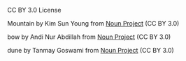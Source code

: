 CC BY 3.0 License

Mountain by Kim Sun Young from <a href="https://thenounproject.com/browse/icons/term/mountain/" target="_blank" title="Mountain Icons">Noun Project</a> (CC BY 3.0)

bow by Andi Nur Abdillah from <a href="https://thenounproject.com/browse/icons/term/bow/" target="_blank" title="bow Icons">Noun Project</a> (CC BY 3.0)

dune by Tanmay Goswami from <a href="https://thenounproject.com/browse/icons/term/dune/" target="_blank" title="dune Icons">Noun Project</a> (CC BY 3.0)
